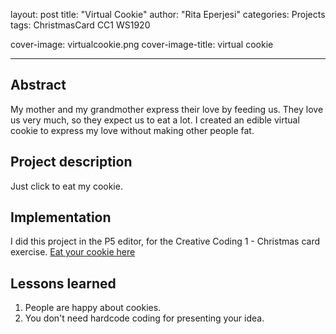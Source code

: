 layout: post
title: "Virtual Cookie"
author: "Rita Eperjesi"
categories: Projects
tags: ChristmasCard CC1 WS1920

cover-image: virtualcookie.png 
cover-image-title: virtual cookie 

---

## Abstract
My mother and my grandmother express their love by feeding us. They love us very much, so they expect us to eat a lot. 
I created an edible virtual cookie to express my love without making other people fat. 

## Project description
Just click to eat my cookie.

## Implementation
I did this project in the P5 editor, for the Creative Coding 1 - Christmas card exercise.
[Eat your cookie here](https://editor.p5js.org/eperjesirit@gmail.com/full/u7MrXMKRf)

## Lessons learned
1. People are happy about cookies.
2. You don't need hardcode coding for presenting your idea. 
